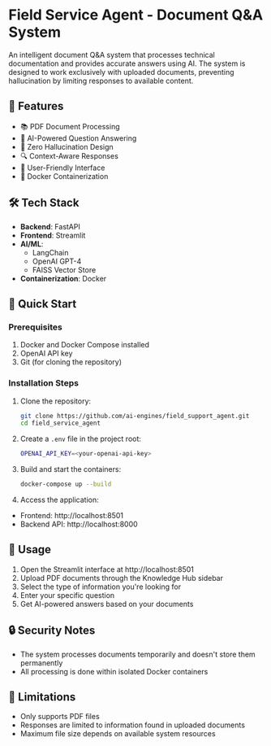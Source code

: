 # Field Service Agent - Document Q&A System

An intelligent document Q&A system that processes technical documentation and provides accurate answers using AI. 
The system is designed to work exclusively with uploaded documents, preventing hallucination by limiting responses to available content.

## 🌟 Features

- 📚 PDF Document Processing
- 🤖 AI-Powered Question Answering
- 🎯 Zero Hallucination Design
- 🔍 Context-Aware Responses
- 📱 User-Friendly Interface
- 🚀 Docker Containerization

## 🛠 Tech Stack

- **Backend**: FastAPI
- **Frontend**: Streamlit
- **AI/ML**: 
  - LangChain
  - OpenAI GPT-4
  - FAISS Vector Store
- **Containerization**: Docker

## 🚀 Quick Start

### Prerequisites

1. Docker and Docker Compose installed
2. OpenAI API key
3. Git (for cloning the repository)

### Installation Steps

1. Clone the repository:
   ```bash
   git clone https://github.com/ai-engines/field_support_agent.git
   cd field_service_agent
   ```

2. Create a `.env` file in the project root:
   ```bash
   OPENAI_API_KEY=<your-openai-api-key>
   ```

3. Build and start the containers:
   ```bash
   docker-compose up --build
   ```

4. Access the application:

- Frontend: http://localhost:8501
- Backend API: http://localhost:8000

## 📖 Usage

1. Open the Streamlit interface at http://localhost:8501
2. Upload PDF documents through the Knowledge Hub sidebar
3. Select the type of information you're looking for
4. Enter your specific question
5. Get AI-powered answers based on your documents

## 🔒 Security Notes

- The system processes documents temporarily and doesn't store them permanently
- All processing is done within isolated Docker containers

## 🛑 Limitations

- Only supports PDF files
- Responses are limited to information found in uploaded documents
- Maximum file size depends on available system resources



